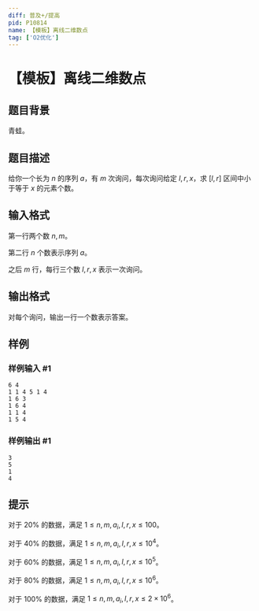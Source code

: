 ```yaml
---
diff: 普及+/提高
pid: P10814
name: 【模板】离线二维数点
tag: ['O2优化']
---
```

# 【模板】离线二维数点
## 题目背景

青蛙。
## 题目描述

给你一个长为 $n$ 的序列 $a$，有 $m$ 次询问，每次询问给定 $l,r,x$，求 $[l,r]$ 区间中小于等于 $x$ 的元素个数。
## 输入格式

第一行两个数 $n,m$。

第二行 $n$ 个数表示序列 $a$。

之后 $m$ 行，每行三个数 $l,r,x$ 表示一次询问。
## 输出格式

对每个询问，输出一行一个数表示答案。
## 样例

### 样例输入 #1
```
6 4
1 1 4 5 1 4
1 6 3
1 6 4
1 1 4
1 5 4
```
### 样例输出 #1
```
3
5
1
4
```
## 提示

对于 $20\%$ 的数据，满足 $1\le n,m,a_i,l,r,x\le 100$。

对于 $40\%$ 的数据，满足 $1\le n,m,a_i,l,r,x\le 10^4$。

对于 $60\%$ 的数据，满足 $1\le n,m,a_i,l,r,x\le 10^5$。

对于 $80\%$ 的数据，满足 $1\le n,m,a_i,l,r,x\le 10^6$。

对于 $100\%$ 的数据，满足 $1\le n,m,a_i,l,r,x\le 2\times10^6$。
